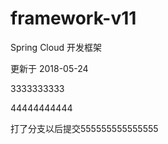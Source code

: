 # framework-v11
Spring Cloud 开发框架

更新于 2018-05-24

3333333333

44444444444


打了分支以后提交555555555555555